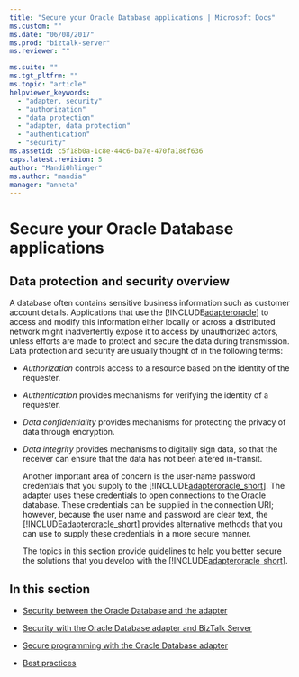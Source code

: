```yaml
---
title: "Secure your Oracle Database applications | Microsoft Docs"
ms.custom: ""
ms.date: "06/08/2017"
ms.prod: "biztalk-server"
ms.reviewer: ""

ms.suite: ""
ms.tgt_pltfrm: ""
ms.topic: "article"
helpviewer_keywords: 
  - "adapter, security"
  - "authorization"
  - "data protection"
  - "adapter, data protection"
  - "authentication"
  - "security"
ms.assetid: c5f18b0a-1c8e-44c6-ba7e-470fa186f636
caps.latest.revision: 5
author: "MandiOhlinger"
ms.author: "mandia"
manager: "anneta"
---
```

# Secure your Oracle Database applications
## Data protection and security overview
A database often contains sensitive business information such as customer account details. Applications that use the [!INCLUDE[adapteroracle](../../includes/adapteroracle-md.md)] to access and modify this information either locally or across a distributed network might inadvertently expose it to access by unauthorized actors, unless efforts are made to protect and secure the data during transmission. Data protection and security are usually thought of in the following terms:  
  
- *Authorization* controls access to a resource based on the identity of the requester.  
  
- *Authentication* provides mechanisms for verifying the identity of a requester.  
  
- *Data confidentiality* provides mechanisms for protecting the privacy of data through encryption.  
  
- *Data integrity* provides mechanisms to digitally sign data, so that the receiver can ensure that the data has not been altered in-transit.  
  
  Another important area of concern is the user-name password credentials that you supply to the [!INCLUDE[adapteroracle_short](../../includes/adapteroracle-short-md.md)]. The adapter uses these credentials to open connections to the Oracle database. These credentials can be supplied in the connection URI; however, because the user name and password are clear text, the [!INCLUDE[adapteroracle_short](../../includes/adapteroracle-short-md.md)] provides alternative methods that you can use to supply these credentials in a more secure manner.  
  
  The topics in this section provide guidelines to help you better secure the solutions that you develop with the [!INCLUDE[adapteroracle_short](../../includes/adapteroracle-short-md.md)].  
  
## In this section  
  
-   [Security between the Oracle Database and the adapter](../../adapters-and-accelerators/adapter-oracle-database/security-between-the-oracle-database-and-the-adapter.md)
  
-   [Security with the Oracle Database adapter and BizTalk Server](../../adapters-and-accelerators/adapter-oracle-database/security-with-the-oracle-database-adapter-and-biztalk-server.md)  
  
-   [Secure programming with the Oracle Database adapter](../../adapters-and-accelerators/adapter-oracle-database/secure-programming-with-the-oracle-database-adapter.md) 
  
-   [Best practices](../../adapters-and-accelerators/adapter-oracle-database/best-practices-to-secure-the-oracle-database-adapter.md)